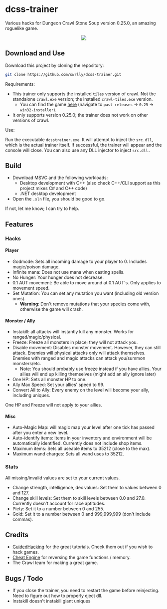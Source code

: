 # dcss-trainer

Various hacks for Dungeon Crawl Stone Soup version 0.25.0, an amazing roguelike game. 


<p align="center">
<img src="https://i.imgur.com/KwhqySr.gif">
</p>

## Download and Use
Download this project by cloning the repository:

```bash
git clone https://github.com/swrlly/dcss-trainer.git
```

Requirements: 

+ This trainer only supports the installed `tiles` version of crawl. Not the standalone `crawl.exe` version; the installed `crawl-tiles.exe` version.
    - You can find the game [here](https://crawl.develz.org/download.htm) (navigate to `past releases` -> `0.25` -> `win32-installer`).
+ It only supports version 0.25.0; the trainer does not work on other versions of crawl.

Use: 

Run the executable `dcsstrainer.exe`. It will attempt to inject the `src.dll`, which is the actual trainer itself. If successful, the trainer will appear and the console will close.
You can also use any DLL injector to inject `src.dll.`

## Build
* Download MSVC and the following workloads:
    - Desktop development with C++ (also check C++/CLI support as this project mixes C# and C++ code)
    - .NET desktop development
* Open the `.sln` file, you should be good to go.

If not, let me know; I can try to help.

## Features

### Hacks

#### Player
+ Godmode: Sets all incoming damage to your player to 0. Includes magic/poison damage. 
+ Infinite mana: Does not use mana when casting spells.
+ No Hunger: Your hunger does not decrease.
+ 0.1 AUT movement: Be able to move around at 0.1 AUT's. Only applies to movement speed.
+ Set Mutation: You can set any mutation you want (including old version ones).
    - **Warning**: Don't remove mutations that your species come with, otherwise the game will crash.

#### Monster / Ally

+ Instakill: all attacks will instantly kill any monster. Works for ranged/magic/physical.
+ Freeze: Freeze all monsters in place; they will not attack you.
+ Disable movement: Disables monster movement. However, they can still attack. Enemies will physical attacks only will attack themselves. Enemies with ranged and magic attacks can attack you/summon monsters/etc.
    - Note: You should probably use freeze instead if you have allies. Your allies will end up killing themselves (might add an ally ignore later)
+ One HP: Sets all monster HP to one.
+ Ally Max Speed: Set your allies' speed to 99.
+ Convert All to Ally: Every enemy on the level will become your ally, including uniques.

One HP and Freeze will not apply to your allies.

#### Misc
+ Auto-Magic Map: will magic map your level after one tick has passed after you enter a new level.
+ Auto-identify items: Items in your inventory and environment will be automatically identified. Currently does not include shop items.
+ Maximum items: Sets all useable items to 35212 (close to the max).
+ Maximum wand charges: Sets all wand uses to 35212.

### Stats

All missing/invalid values are set to your current values.

+ Change strength, intelligence, dex values: Set them to values between 0 and 127. 
+ Change skill levels: Set them to skill levels between 0.0 and 27.0. Currently doesn't account for race aptitudes.
+ Piety: Set it to a number between 0 and 255.
+ Gold: Set it to a number between 0 and 999,999,999 (don't include commas). 

## Credits
+ [GuidedHacking](https://guidedhacking.com/) for the great tutorials. Check them out if you wish to hack games.
+ [Cheat Engine](https://github.com/cheat-engine/cheat-engine/) for reversing the game functions / memory.
+ The Crawl team for making a great game.

## Bugs / Todo
+ If you close the trainer, you need to restart the game before reinjecting. Need to figure out how to properly eject dll.
+ Instakill doesn't instakill giant uniques
